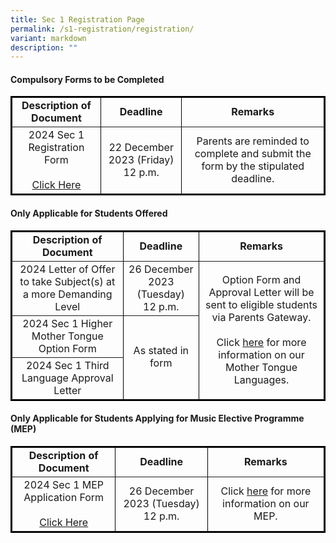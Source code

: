 ```yaml
---
title: Sec 1 Registration Page
permalink: /s1-registration/registration/
variant: markdown
description: ""
---
```

<h4>Compulsory Forms to be Completed</h4>
<table border="1" style="border-collapse: collapse; width: 100%; border: 2px solid black;">
    <tbody>
        <tr>
            <td style="font-weight: bold; text-align: center;">Description of Document</td>
            <td style="font-weight: bold; text-align: center;">Deadline</td>
            <td style="font-weight: bold; text-align: center;">Remarks</td>
        </tr>
        <tr>
            <td style="text-align: center; vertical-align: middle;">2024 Sec 1 Registration Form<br><br><a href="https://form.gov.sg/651e44370441430012b6fb6f" target="_blank" rel="noopener">Click Here</a></td>
            <td style="text-align: center; vertical-align: middle;">22 December 2023 (Friday)<br>12 p.m.</td>
            <td rowspan="3" style="text-align: center; vertical-align: middle;">Parents are reminded to complete and submit the form by the stipulated deadline.</td>
        </tr>
    </tbody>
</table>

<h4>Only Applicable for Students Offered</h4>
<table border="1" style="border-collapse: collapse; width: 100%; border: 2px solid black;">
    <tbody>
        <tr>
            <td style="font-weight: bold; text-align: center;">Description of Document</td>
            <td style="font-weight: bold; text-align: center;">Deadline</td>
            <td style="font-weight: bold; text-align: center;">Remarks</td>
        </tr>
        <tr>
            <td style="text-align: center; vertical-align: middle;">2024 Letter of Offer to take Subject(s) 
at a more Demanding Level </td>
            <td style="text-align: center; vertical-align: middle;">26 December 2023 (Tuesday)<br>12 p.m.</td>
            <td rowspan="3" style="text-align: center; vertical-align: middle;">Option Form and Approval Letter will be sent to eligible students via Parents Gateway.<br><br>Click <a href="https://drive.google.com/file/d/1lPdDZiv9tV-ymluZv2Xjv4op2V3yHzY_/view?usp=sharing" target="_blank" rel="noopener">here</a> for more information on our Mother Tongue Languages.</td>
        </tr>
        <tr>
            <td style="text-align: center; vertical-align: middle;">2024 Sec 1 Higher Mother Tongue Option Form</td>
					<td rowspan="2" style="text-align: center; vertical-align: middle;">As stated in form</td>
			</tr>
			<tr>
            <td style="text-align: center; vertical-align: middle;"> 2024 Sec 1 Third Language Approval Letter</td>
        </tr>
    </tbody>
</table>

<h4>Only Applicable for Students Applying for Music Elective Programme (MEP)</h4>
<table border="1" style="border-collapse: collapse; width: 100%; border: 2px solid black;">
    <tbody>
        <tr>
            <td style="font-weight: bold; text-align: center;">Description of Document</td>
            <td style="font-weight: bold; text-align: center;">Deadline</td>
            <td style="font-weight: bold; text-align: center;">Remarks</td>
        </tr>
        <tr>
            <td style="text-align: center; vertical-align: middle;">2024 Sec 1 MEP Application Form<br><br><a href="https://drive.google.com/file/d/1FrytKmBauJL87eKeUrbLLTcA1MyirbmC/view?usp=sharing" target="_blank" rel="noopener">Click Here</a></td>
            <td style="text-align: center; vertical-align: middle;">26 December 2023 (Tuesday) <br>12 p.m.</td>
            <td style="text-align: center; vertical-align: middle;">Click <a href="https://drive.google.com/file/d/1E18sXcCS3yV65NojxYiN3XJlj5u-YqFy/view?usp=sharing" target="_blank" rel="noopener">here</a> for more information on our MEP.</td>
        </tr>
    </tbody>
</table>